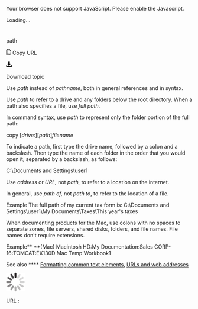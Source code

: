 Your browser does not support JavaScript. Please enable the Javascript.

Loading...

# 

path

![Copy URL](path_files/Copy.png)
Copy URL

![Download](path_files/Download.png)

Download topic

Use *path* instead of *pathname*, both in general references and in syntax. 

Use *path* to refer to a drive and any folders below the root directory. When a path also specifies a file, use *full path*.

In command syntax, use *path* to represent only the folder portion of the full path:

copy \[*drive:*\]\[*path*\]*filename*

To
indicate a path, first type the drive name, followed by a colon and a
backslash. Then type the name of each folder in the order that you would
open it, separated by a backslash, as follows:

C:\\Documents and Settings\\user1

Use *address* or *URL,* not *path,* to refer to a location on the internet.

In general, use *path of,* not *path to*, to refer to the location of a file.

Example
The full path of my current tax form is:
C:\\Documents and Settings\\user1\\My Documents\\Taxes\\This year's taxes

When
documenting products for the Mac, use colons with no spaces to
separate zones, file servers, shared disks, folders, and file
names. File names don't require extensions.

Example**
**(Mac) Macintosh HD:My Documentation:Sales CORP-16:TOMCAT:EX130D Mac Temp:Workbook1

See also **** [Formatting common text elements](https://worldready.cloudapp.net/Styleguide/Read?id=2700&topicid=36402), [URLs and web addresses](https://worldready.cloudapp.net/Styleguide/Read?id=2700&topicid=34905)

![In progress](path_files/activity-large.gif)

URL :
